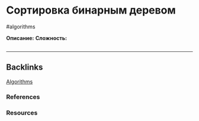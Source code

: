 # Сортировка бинарным деревом
#algorithms 

**Описание:** 
**Сложность:** 

```python

```

---
## Backlinks
[Algorithms](../Algorithms.md)

### References

### Resources




